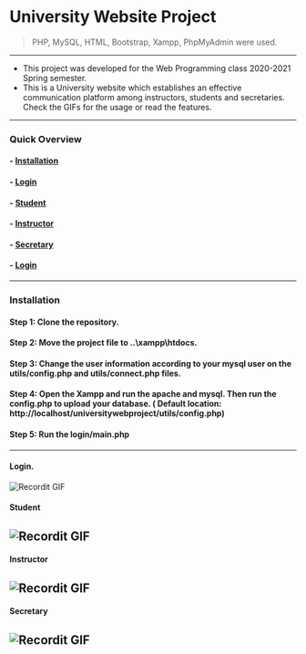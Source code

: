 # University Website Project
> PHP, MySQL, HTML, Bootstrap, Xampp, PhpMyAdmin were used.
---
- This project was developed for the Web Programming class 2020-2021 Spring semester.
- This is a University website which establishes an effective communication platform among instructors, students and secretaries. Check the GIFs for the usage or read the features.
---
### Quick Overview
#### - [Installation](#Installation)
#### - [Login](#Login)
#### - [Student](#Student)
#### - [Instructor](#Instructor)
#### - [Secretary](#Secretary)
#### - [Login](#Login)
---
### Installation
#### Step 1: Clone the repository.
#### Step 2: Move the project file to ..\xampp\htdocs.
#### Step 3: Change the user information according to your mysql user on the utils/config.php and utils/connect.php files.
#### Step 4: Open the Xampp and run the apache and mysql. Then run the config.php to upload your database. ( Default location: http://localhost/universitywebproject/utils/config.php)
#### Step 5: Run the login/main.php
---
#### Login.
![Recordit GIF](http://g.recordit.co/QSTFIQJT3k.gif)
#### Student
![Recordit GIF](http://g.recordit.co/Hm7oo9NckK.gif)
------
#### Instructor
![Recordit GIF](http://g.recordit.co/n4QbMOWku2.gif)
---
#### Secretary
![Recordit GIF](http://g.recordit.co/9xLfTJNsox.gif)
---
